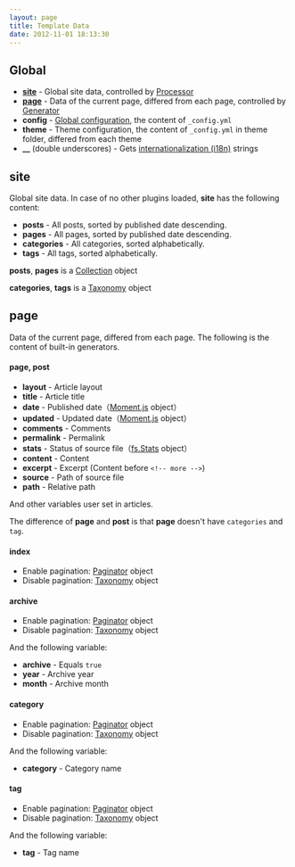 ```yaml
---
layout: page
title: Template Data
date: 2012-11-01 18:13:30
---
```


## Global

- **[site](#site)** - Global site data, controlled by [Processor][1]
- **[page](#page)** - Data of the current page, differed from each page, controlled by [Generator][2]
- **config** - [Global configuration][3], the content of `_config.yml`
- **theme** - Theme configuration, the content of `_config.yml` in theme folder, differed from each theme
- **__** (double underscores) - Gets [internationalization (i18n)][9] strings

<a id="site"></a>
## site

Global site data. In case of no other plugins loaded, **site** has the following content:

- **posts** - All posts, sorted by published date descending.
- **pages** - All pages, sorted by published date descending.
- **categories** - All categories, sorted alphabetically.
- **tags** - All tags, sorted alphabetically.

**posts**, **pages** is a [Collection][4] object

**categories**, **tags** is a [Taxonomy][5] object

<a id="page"></a>
## page

Data of the current page, differed from each page. The following is the content of built-in generators.

#### page, post

- **layout** - Article layout
- **title** - Article title
- **date** - Published date（[Moment.js][7] object）
- **updated** - Updated date（[Moment.js][7] object）
- **comments** - Comments
- **permalink** - Permalink
- **stats** - Status of source file（[fs.Stats][8] object）
- **content** - Content
- **excerpt** - Excerpt (Content before `<!-- more -->`)
- **source** - Path of source file
- **path** - Relative path

And other variables user set in articles.

The difference of **page** and **post** is that **page** doesn't have `categories` and `tag`.

#### index

- Enable pagination: [Paginator][6] object
- Disable pagination: [Taxonomy][5] object

#### archive

- Enable pagination: [Paginator][6] object
- Disable pagination: [Taxonomy][5] object

And the following variable:

- **archive** - Equals `true`
- **year** - Archive year
- **month** - Archive month

#### category

- Enable pagination: [Paginator][6] object
- Disable pagination: [Taxonomy][5] object

And the following variable:

- **category** - Category name

#### tag

- Enable pagination: [Paginator][6] object
- Disable pagination: [Taxonomy][5] object

And the following variable:

- **tag** - Tag name

[1]: plugin-development.html#processor
[2]: plugin-development.html#generator
[3]: configure.html
[4]: collection.html#collection
[5]: collection.html#taxonomy
[6]: collection.html#paginator
[7]: http://momentjs.com/
[8]: http://nodejs.org/api/fs.html#fs_class_fs_stats
[9]: global-variables.html#i18n
